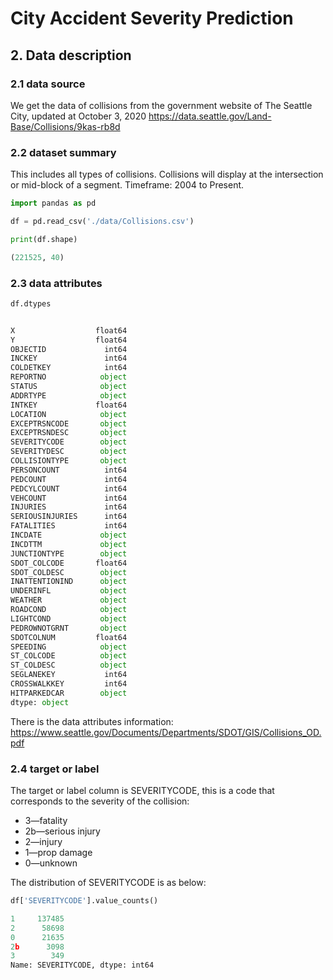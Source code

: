 # City Accident Severity Prediction

## 2. Data description

### 2.1 data source
We get the data of collisions from the government website of The Seattle City, updated at October 3, 2020 
https://data.seattle.gov/Land-Base/Collisions/9kas-rb8d

### 2.2 dataset summary
This includes all types of collisions. Collisions will display at the intersection or
mid-block of a segment. Timeframe: 2004 to Present.

```python
import pandas as pd

df = pd.read_csv('./data/Collisions.csv')

print(df.shape)

(221525, 40)
```

### 2.3 data attributes

```python
df.dtypes


X                  float64
Y                  float64
OBJECTID             int64
INCKEY               int64
COLDETKEY            int64
REPORTNO            object
STATUS              object
ADDRTYPE            object
INTKEY             float64
LOCATION            object
EXCEPTRSNCODE       object
EXCEPTRSNDESC       object
SEVERITYCODE        object
SEVERITYDESC        object
COLLISIONTYPE       object
PERSONCOUNT          int64
PEDCOUNT             int64
PEDCYLCOUNT          int64
VEHCOUNT             int64
INJURIES             int64
SERIOUSINJURIES      int64
FATALITIES           int64
INCDATE             object
INCDTTM             object
JUNCTIONTYPE        object
SDOT_COLCODE       float64
SDOT_COLDESC        object
INATTENTIONIND      object
UNDERINFL           object
WEATHER             object
ROADCOND            object
LIGHTCOND           object
PEDROWNOTGRNT       object
SDOTCOLNUM         float64
SPEEDING            object
ST_COLCODE          object
ST_COLDESC          object
SEGLANEKEY           int64
CROSSWALKKEY         int64
HITPARKEDCAR        object
dtype: object

```
There is the data attributes information: https://www.seattle.gov/Documents/Departments/SDOT/GIS/Collisions_OD.pdf

### 2.4 target or label

The target or label column is SEVERITYCODE, this is a code that corresponds to the severity of the collision:
* 3—fatality
* 2b—serious injury
* 2—injury
* 1—prop damage
* 0—unknown

The distribution of SEVERITYCODE is as below:

```python
df['SEVERITYCODE'].value_counts()

1     137485
2      58698
0      21635
2b      3098
3        349
Name: SEVERITYCODE, dtype: int64
```



